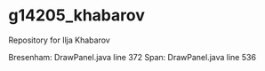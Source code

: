 # g14205_khabarov
Repository for Ilja Khabarov

Bresenham: DrawPanel.java line 372
Span: DrawPanel.java line 536
